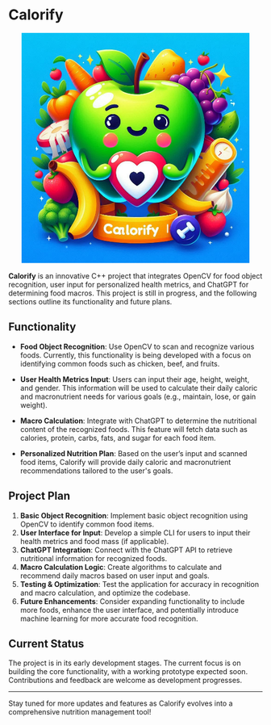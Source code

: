 # Calorify

<p align="center">
  <img src="https://github.com/rubenreh/Calorify/blob/main/calorifyV1.png?raw=true" alt="Hand Hero Logo">
</p>

**Calorify** is an innovative C++ project that integrates OpenCV for food object recognition, user input for personalized health metrics, and ChatGPT for determining food macros. This project is still in progress, and the following sections outline its functionality and future plans.

## Functionality

- **Food Object Recognition**: Use OpenCV to scan and recognize various foods. Currently, this functionality is being developed with a focus on identifying common foods such as chicken, beef, and fruits.

- **User Health Metrics Input**: Users can input their age, height, weight, and gender. This information will be used to calculate their daily caloric and macronutrient needs for various goals (e.g., maintain, lose, or gain weight).

- **Macro Calculation**: Integrate with ChatGPT to determine the nutritional content of the recognized foods. This feature will fetch data such as calories, protein, carbs, fats, and sugar for each food item.

- **Personalized Nutrition Plan**: Based on the user’s input and scanned food items, Calorify will provide daily caloric and macronutrient recommendations tailored to the user's goals.

## Project Plan

1. **Basic Object Recognition**: Implement basic object recognition using OpenCV to identify common food items.
2. **User Interface for Input**: Develop a simple CLI for users to input their health metrics and food mass (if applicable).
3. **ChatGPT Integration**: Connect with the ChatGPT API to retrieve nutritional information for recognized foods.
4. **Macro Calculation Logic**: Create algorithms to calculate and recommend daily macros based on user input and goals.
5. **Testing & Optimization**: Test the application for accuracy in recognition and macro calculation, and optimize the codebase.
6. **Future Enhancements**: Consider expanding functionality to include more foods, enhance the user interface, and potentially introduce machine learning for more accurate food recognition.

## Current Status

The project is in its early development stages. The current focus is on building the core functionality, with a working prototype expected soon. Contributions and feedback are welcome as development progresses.

---

Stay tuned for more updates and features as Calorify evolves into a comprehensive nutrition management tool!
